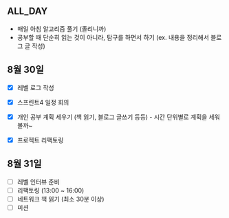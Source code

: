 ## ALL_DAY

- 매일 아침 알고리즘 풀기 (졸리니까)
- 공부할 때 단순히 읽는 것이 아니라, 탐구를 하면서 하기 (ex. 내용을 정리해서 블로그 글 작성)


## 8월 30일

- [x] 레벨 로그 작성
- [x] 스프린트4 일정 회의
- [x] 개인 공부 계획 세우기 (책 읽기, 블로그 글쓰기 등등) - 시간 단위별로 계획을 세워볼까~
- [x] 프로젝트 리팩토링


## 8월 31일

- [ ] 레벨 인터뷰 준비
- [ ] 리팩토링 (13:00 ~ 16:00)
- [ ] 네트워크 책 읽기 (최소 30분 이상)
- [ ] 미션
